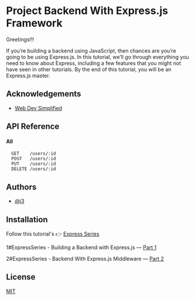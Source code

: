 
# Project Backend With Express.js Framework

Greetings!!!

If you’re building a backend using JavaScript, then chances are you’re going to be using Express.js. In this tutorial, we’ll go through everything you need to know about Express, including a few features that you might not have seen in other tutorials. By the end of this tutorial, you will be an Express.js master.


## Acknowledgements

 - [Web Dev Simplified](https://www.youtube.com/@WebDevSimplified/playlists)

## API Reference

#### All

```
  GET    /users/:id
  POST   /users/:id
  PUT    /users/:id
  DELETE /users/:id

```


## Authors

- [@j3](https://github.com/giljr)


## Installation

Follow this tutorial's 👉 [Express Series](https://medium.com/jungletronics/backend-with-express-js-framework-3ea4b49f2610)

1#ExpressSeries -  Building a Backend with Express.js — [Part 1](https://medium.com/jungletronics/backend-with-express-js-framework-3ea4b49f2610)

2#ExpressSeries - Backend With Express.js Middleware — [Part 2](https://medium.com/jungletronics/backend-with-express-js-middleware-eeb56bf63aff)
    
## License

[MIT](https://choosealicense.com/licenses/mit/)
